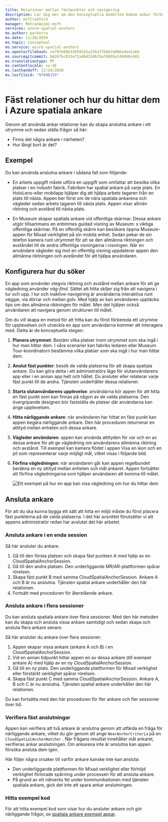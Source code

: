 ```yaml
---
title: Relationer mellan fästpunkter och navigering
description: Lär dig mer om den konceptuella modellen bakom ankar förhållanden. Lär dig att ansluta ankare inom ett utrymme och att använda närliggande API för att uppfylla ett sätt att söka efter ett scenario.
author: msftradford
manager: MehranAzimi-msft
services: azure-spatial-anchors
ms.author: parkerra
ms.date: 11/20/2020
ms.topic: conceptual
ms.service: azure-spatial-anchors
ms.openlocfilehash: ce79fe88b33659241a226af7bbb7a966ede41abb
ms.sourcegitcommit: b6267bc931ef1a4bd33d67ba76895e14b9d0c661
ms.translationtype: MT
ms.contentlocale: sv-SE
ms.lasthandoff: 12/19/2020
ms.locfileid: "97696155"
---
```

# <a name="anchor-relationships-and-way-finding-in-azure-spatial-anchors"></a>Fäst relationer och hur du hittar dem i Azure spatiala ankare

Genom att använda ankar relationer kan du skapa anslutna ankare i ett utrymme och sedan ställa frågor så här:

* Finns det några ankare i närheten?
* Hur långt bort är det?

## <a name="examples"></a>Exempel

Du kan använda anslutna ankare i sådana fall som följande:

* En arbets uppgift måste utföra en uppgift som omfattar att besöka olika platser i en industri fabrik. Fabriken har spatial ankare på varje plats. En HoloLens-eller mobilapp hjälper dig att hjälpa arbets tagaren från en plats till nästa. Appen ber först om de nära spatiala ankarena och vägleder sedan arbets tagaren till nästa plats. Appen visar allmän riktning och avstånd till nästa plats.

* En Museum skapar spatiala ankare vid offentliga skärmar. Dessa ankare utgör tillsammans en entimmes guidad visning av Museum: s viktiga offentliga skärmar. På en offentlig skärm kan besökare öppna Museum-appen för Mixad verklighet på sin mobila enhet. Sedan pekar de sin telefon kamera runt utrymmet för att se den allmänna riktningen och avståndet till de andra offentliga visningarna i visningen. När en användare vägleder sig mot en offentlig visning uppdaterar appen den allmänna riktningen och avståndet för att hjälpa användaren.

## <a name="set-up-way-finding"></a>Konfigurera hur du söker

En app som använder stegvis riktning och avstånd mellan ankare för att ge vägledning använder *väg-find*. Sättet att hitta skiljer sig från att navigera i tur och upp. I tur och inaktive-navigering är användarna interaktiva runt väggar, via dörrar och mellan golv. Med hjälp av kan användaren upptäcka tips om den allmänna riktningen för målet. Men det hjälper också användaren att navigera genom strukturen till målet.

Om du vill skapa en metod för att hitta kan du först förbereda ett utrymme för upplevelsen och utveckla en app som användarna kommer att interagera med. Detta är de konceptuella stegen:

1. **Planera utrymmet**: Bestäm vilka platser inom utrymmet som ska ingå i hur man hittar dem. I våra scenarier kan fabriks ledaren eller Museum Tour-koordinatorn bestämma vilka platser som ska ingå i hur man hittar dem.
2. **Anslut fäst punkter**: besök de valda platserna för att skapa spatiala ankare. Du kan göra detta i ett administratörs läge för slutanvändarens app eller i en annan app helt och hållet. Du ansluter eller relaterar varje fäst punkt till de andra. Tjänsten underhåller dessa relationer.
3. **Starta slutanvändarens upplevelse**: användarna kör appen för att hitta en fäst punkt som kan finnas på någon av de valda platserna. Den övergripande designen bör fastställa de platser där användarna kan ange upplevelsen.
4. **Hitta närliggande ankare**: när användaren har hittat en fäst punkt kan appen begära närliggande ankare. Den här proceduren returnerar en attityd mellan enheten och dessa ankare.
5. **Vägleder användaren**: appen kan använda attityden för var och en av dessa ankare för att ge vägledning om användarens allmänna riktning och avstånd. Till exempel kan kamera flödet i appen Visa en ikon och en pil som representerar varje möjligt mål, vilket visas i följande bild.
6. **Förfina vägledningen**: när användaren går kan appen regelbundet beräkna en ny attityd mellan enheten och mål ankaret. Appen fortsätter att förfina vägledningarna som hjälper användaren att komma till målet.

    ![Ett exempel på hur en app kan visa vägledning om hur du hittar dem](./media/meeting-spot.png)

## <a name="connect-anchors"></a>Ansluta ankare

För att du ska kunna bygga ett sätt att hitta en miljö måste du först placera fäst punkterna på de valda platserna. I det här avsnittet förutsätter vi att appens administratör redan har avslutat det här arbetet.

### <a name="connect-anchors-in-a-single-session"></a>Ansluta ankare i en enda session

Så här ansluter du ankare:

1. Gå till den första platsen och skapa fäst punkten A med hjälp av en CloudSpatialAnchorSession.
2. Gå till den andra platsen. Den underliggande MR/AR-plattformen spårar rörelsen.
3. Skapa fäst punkt B med samma CloudSpatialAnchorSession. Ankare A och B är nu anslutna. Tjänsten spatial ankare underhåller den här relationen.
4. Fortsätt med proceduren för återstående ankare.

### <a name="connect-anchors-in-multiple-sessions"></a>Ansluta ankare i flera sessioner

Du kan ansluta spatiala ankare över flera sessioner. Med den här metoden kan du skapa och ansluta vissa ankare samtidigt och sedan skapa och ansluta flera ankare senare.

Så här ansluter du ankare över flera sessioner:

1. Appen skapar vissa ankare (ankare A och B) i en CloudSpatialAnchorSession.
2. Vid en annan tidpunkt hittar appen en av dessa ankare (till exempel ankare A) med hjälp av en ny CloudSpatialAnchorSession.
3. Gå till en ny plats. Den underliggande plattformen för Mixad verklighet eller förstärkt verklighet spårar rörelsen.
4. Skapa fäst punkt C med samma CloudSpatialAnchorSession. Ankare A, B och C är nu anslutna. Tjänsten spatial ankare underhåller den här relationen.

Du kan fortsätta med den här proceduren för fler ankare och fler sessioner över tid.

### <a name="verify-anchor-connections"></a>Verifiera fäst anslutningar

Appen kan verifiera att två ankare är anslutna genom att utfärda en fråga för närliggande ankare, vilket du gör genom att ange `NearAnchorCriteria` på en `CloudSpatialAnchorWatcher` . När frågans resultat innehåller mål ankaret, verifieras ankar anslutningen. Om ankarena inte är anslutna kan appen försöka ansluta dem igen.

Här följer några orsaker till varför ankare kanske inte kan ansluta:

* Den underliggande plattformen för Mixad verklighet eller förhöjd verklighet förlorade spårning under processen för att ansluta ankare.
* På grund av ett nätverks fel under kommunikationen med tjänsten spatiala ankare, gick det inte att spara ankar anslutningen.

### <a name="find-sample-code"></a>Hitta exempel kod

För att hitta exempel kod som visar hur du ansluter ankare och gör närliggande frågor, se [spatiala ankare exempel appar](https://github.com/Azure/azure-spatial-anchors-samples).
